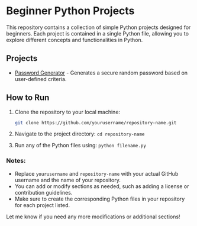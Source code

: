 # Beginner Python Projects

This repository contains a collection of simple Python projects designed for beginners. Each project is contained in a single Python file, allowing you to explore different concepts and functionalities in Python.

## Projects

- [Password Generator](randompass.py) - Generates a secure random password based on user-defined criteria.

## How to Run

1. Clone the repository to your local machine:
   ```bash
   git clone https://github.com/yourusername/repository-name.git
   ```

2. Navigate to the project directory:
	```cd repository-name```

3. Run any of the Python files using:
	```python filename.py```
	

### Notes:
- Replace `yourusername` and `repository-name` with your actual GitHub username and the name of your repository.
- You can add or modify sections as needed, such as adding a license or contribution guidelines.
- Make sure to create the corresponding Python files in your repository for each project listed.

Let me know if you need any more modifications or additional sections!